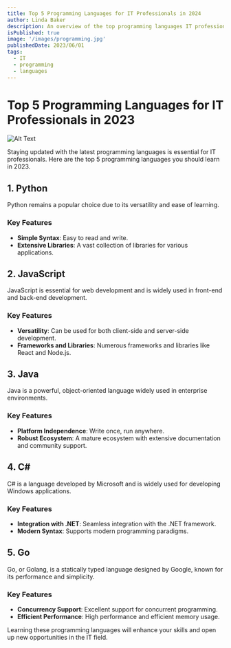 ```yaml
---
title: Top 5 Programming Languages for IT Professionals in 2024
author: Linda Baker
description: An overview of the top programming languages IT professionals should learn in 2023.
isPublished: true
image: '/images/programming.jpg'
publishedDate: 2023/06/01
tags:
  - IT
  - programming
  - languages
---
```


# Top 5 Programming Languages for IT Professionals in 2023

![Alt Text](/images/programming.jpg)

Staying updated with the latest programming languages is essential for IT professionals. Here are the top 5 programming languages you should learn in 2023.

## 1. Python

Python remains a popular choice due to its versatility and ease of learning.

### Key Features

- **Simple Syntax**: Easy to read and write.
- **Extensive Libraries**: A vast collection of libraries for various applications.

## 2. JavaScript

JavaScript is essential for web development and is widely used in front-end and back-end development.

### Key Features

- **Versatility**: Can be used for both client-side and server-side development.
- **Frameworks and Libraries**: Numerous frameworks and libraries like React and Node.js.

## 3. Java

Java is a powerful, object-oriented language widely used in enterprise environments.

### Key Features

- **Platform Independence**: Write once, run anywhere.
- **Robust Ecosystem**: A mature ecosystem with extensive documentation and community support.

## 4. C#

C# is a language developed by Microsoft and is widely used for developing Windows applications.

### Key Features

- **Integration with .NET**: Seamless integration with the .NET framework.
- **Modern Syntax**: Supports modern programming paradigms.

## 5. Go

Go, or Golang, is a statically typed language designed by Google, known for its performance and simplicity.

### Key Features

- **Concurrency Support**: Excellent support for concurrent programming.
- **Efficient Performance**: High performance and efficient memory usage.

Learning these programming languages will enhance your skills and open up new opportunities in the IT field.
